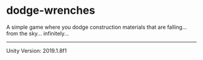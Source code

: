dodge-wrenches
======
A simple game where you dodge construction materials that are falling... from the sky... infinitely...

---

Unity Version: 2019.1.8f1
